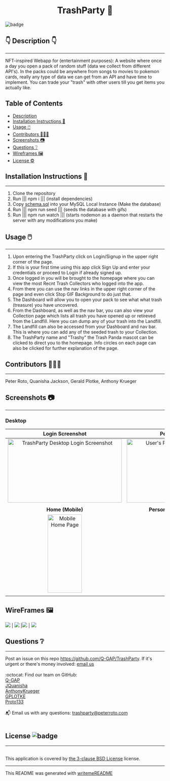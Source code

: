 
  <h1 align="center">TrashParty 🎉 </h1>
    
  ![badge](https://img.shields.io/badge/license-BSD_3_Clause-brightgreen)<br />
  
  ## 👇  Description  👇
---
  
  NFT-inspired Webapp  for (entertainment purposes): A website where once a day you open a pack of random stuff (data we collect from different API's). In the packs could be anywhere from songs to movies to pokemon cards, really any type of data we can get from an API and have time to implement. You can trade your "trash" with other users till you get items you actually like.
 
  ## Table of Contents 
  - [Description](#--description--)
  - [Installation Instructions 📣](#installation-instructions-)
  - [Usage 🖱️](#usage-️)
  - [Contributors 🧑‍🤝‍🧑](#contributors-)
  - [Screenshots 📷](#screenshots-)
  - [Questions ❔](#questions-)
  - [Wireframes 🖼️](#wireframes-️)
  - [License ©️](#license-️)
    
  ## Installation Instructions 📣
---
  1. Clone the repository
  2. Run |||  npm i  |||  (install dependencies)
  3. Copy [schema.sql](./db/schema.sql) into your MySQL Local Instance (Make the database)
  4. Run ||| npm run seed ||| (seeds the database with gifs)
  5. Run |||  npm run watch  |||  (starts nodemon as a daemon that restarts the server with any modifications you make)
  
  
  ## Usage 🖱️
---
  1. Upon entering the TrashParty click on Login/Signup in the upper right corner of the page.
  2. If this is your first time using this app click Sign Up and enter your credentials or proceed to Login if already signed up.
  3. Once logged in you will be brought to the homepage where you can view the most Recnt Trash Collectors who logged into the app. 
  4. From there you can use the nav links in the upper right corner of the page and even click Stop GIF Background to do just that.
  5. The Dashboard will allow you to open your pack to see what what trash (treasure) you have uncovered. 
  6. From the Dashboard, as well as the nav bar, you can also view your Collection page which lists all trash you have opened up or retireved from the Landfill. Here you can dump any of your trash into the Landfill.
  7. The Landfill can also be accessed from your Dashboard and nav bar. This is where you can add any of the seeded trash to your Collection.
  8. The TrashParty name and "Trashy" the Trash Panda mascot can be clicked to direct you to the homepage. Info circles on each page can also be clicked for further explanation of the page. 

  
  
  ## Contributors 🧑‍🤝‍🧑
---
  Peter Roto, Quanisha Jackson, Gerald Plotke, Anthony Krueger
  
  ## Screenshots 📷
---

### Desktop

 |  Login Screenshot                              | Personal Trash Pile                                            | Landfill                                               |   
|:----------------------------------:|:----------------------------------:|:----------------------------------:|
  | <img alt="TrashParty Desktop Login Screenshot" href="./public/images/README/desktop_login.png" src="./public/images/README/desktop_login.png" width="360" height="200"> |<img alt="User's Personal Trash Screenshot" href="./public/images/README/desktop_collection.png" src="./public/images/README/desktop_collection.png" width="360" height="200">|<img alt="New Pack Screenshot" href="./public/images/README/desktop_newpack.png" src="./public/images/README/desktop_newpack.png" width="340" height="200">|
  |      |                |
  |         **Home (Mobile)**                                         |        **Personal Trash Pile (Mobile)**                               |     **Dashboard     (Mobile)**                                               |
  |<img alt="Mobile Home Page" href="./public/images/README/splash_mobile.jpg" src="./public/images/README/splash_mobile.jpg" width="108" height="246"> | <img alt="Mobile trash collection page" href="./public/images/README/collection_mobile.jpg" src="./public/images/README/collection_mobile.jpg" width="108" height="246">|<img alt="Mobile Home Page" href="./public/images/README/dash_mobile.png" src="./public/images/README/dash_mobile.png" width="108" height="246">
|                   |                   |
  ## WireFrames 🖼️

  <img src="./public/images/wireframes/collection.PNG"> | <img src="./public/images/wireframes/dashboard.PNG"> |<img src="./public/images/wireframes/landfill.PNG"> | <img src="./public/images/wireframes/login.PNG">

## Questions ❔

---

  Post an issue on this repo https://github.com/Q-GAP/TrashParty. If it's urgent or there's money involved: [email us](mailto:support@trashparty.com)
  <br />
  <br />
  :octocat: Find our team on GitHub: <br />
  [Q-GAP](https://github.com/Q-GAP)<br/>
  [JQuanisha](https://github.com/jquanisha)<br />
  [AnthonyKrueger](https://github.com/AnthonyKrueger)<br />
  [GPLOTKE](https://github.com/GPLOTKE)<br />
  [Proto133](https://github.com/Proto133)<br />
  <br />
  📬 Email us with any questions: trashparty@peterroto.com<br /><br />
  
  ## License ![badge](https://img.shields.io/badge/license-BSD_3_Clause-brightgreen)
---
  <br />
  This application is covered by <a href="https://opensource.org/licenses/BSD-3-Clause"> the 3-clause BSD License</a> license. 

  --------------------------- 
 

  This README was generated with [writemeREADME](https://github.com/proto133/writemeREADME) 
  
